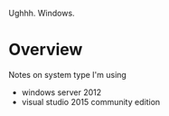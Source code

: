 Ughhh. Windows.

# Overview

Notes on system type I'm using
* windows server 2012
* visual studio 2015 community edition

